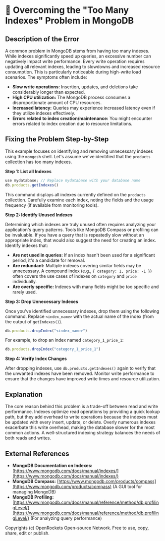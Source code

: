 # 🐞 Overcoming the "Too Many Indexes" Problem in MongoDB


## Description of the Error

A common problem in MongoDB stems from having too many indexes.  While indexes significantly speed up queries, an excessive number can negatively impact write performance.  Every write operation requires updating all relevant indexes, leading to slowdowns and increased resource consumption. This is particularly noticeable during high-write load scenarios.  The symptoms often include:

* **Slow write operations:**  Insertion, updates, and deletions take considerably longer than expected.
* **High CPU utilization:** The MongoDB process consumes a disproportionate amount of CPU resources.
* **Increased latency:** Queries may experience increased latency even if they utilize indexes effectively.
* **Errors related to index creation/maintenance:**  You might encounter errors related to index creation due to resource limitations.


## Fixing the Problem Step-by-Step

This example focuses on identifying and removing unnecessary indexes using the `mongosh` shell.  Let's assume we've identified that the `products` collection has too many indexes.

**Step 1: List all Indexes**

```javascript
use mydatabase; // Replace mydatabase with your database name
db.products.getIndexes()
```

This command displays all indexes currently defined on the `products` collection. Carefully examine each index, noting the fields and the usage frequency (if available from monitoring tools).

**Step 2: Identify Unused Indexes**

Determining which indexes are truly unused often requires analyzing your application's query patterns.  Tools like MongoDB Compass or profiling can be invaluable. If you have a query that is repeatedly slow without an appropriate index, that would also suggest the need for creating an index.  Identify indexes that:

* **Are not used in queries:**  If an index hasn't been used for a significant period, it's a candidate for removal.
* **Are redundant:** Multiple indexes covering similar fields may be unnecessary.  A compound index (e.g., `{ category: 1, price: -1 }`) often covers the use cases of indexes on `category` and `price` individually.
* **Are overly specific:**  Indexes with many fields might be too specific and rarely used.

**Step 3: Drop Unnecessary Indexes**

Once you've identified unnecessary indexes, drop them using the following command. Replace `<index_name>` with the actual name of the index (from the output of `getIndexes()`).

```javascript
db.products.dropIndex("<index_name>")
```

For example, to drop an index named `category_1_price_1`:

```javascript
db.products.dropIndex("category_1_price_1")
```

**Step 4: Verify Index Changes**

After dropping indexes, use `db.products.getIndexes()` again to verify that the unwanted indexes have been removed. Monitor write performance to ensure that the changes have improved write times and resource utilization.


## Explanation

The core reason behind this problem is a trade-off between read and write performance. Indexes optimize read operations by providing a quick lookup path, but they add overhead to write operations because the indexes must be updated with every insert, update, or delete.  Overly numerous indexes exacerbate this write overhead, making the database slower for the most common actions.  A well-structured indexing strategy balances the needs of both reads and writes.


## External References

* **MongoDB Documentation on Indexes:** [https://www.mongodb.com/docs/manual/indexes/](https://www.mongodb.com/docs/manual/indexes/)
* **MongoDB Compass:** [https://www.mongodb.com/products/compass](https://www.mongodb.com/products/compass) (A GUI tool for managing MongoDB)
* **MongoDB Profiling:** [https://www.mongodb.com/docs/manual/reference/method/db.profilingLevel/](https://www.mongodb.com/docs/manual/reference/method/db.profilingLevel/) (For analyzing query performance)


Copyrights (c) OpenRockets Open-source Network. Free to use, copy, share, edit or publish.

